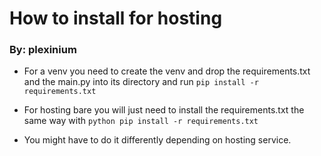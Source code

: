 # How to install for hosting
### By: plexinium

- For a venv you need to create the venv and drop the requirements.txt and the main.py into its directory and run `pip install -r requirements.txt`
- For hosting bare you will just need to install the requirements.txt the same way with `python pip install -r requirements.txt` 

- You might have to do it differently depending on hosting service.
